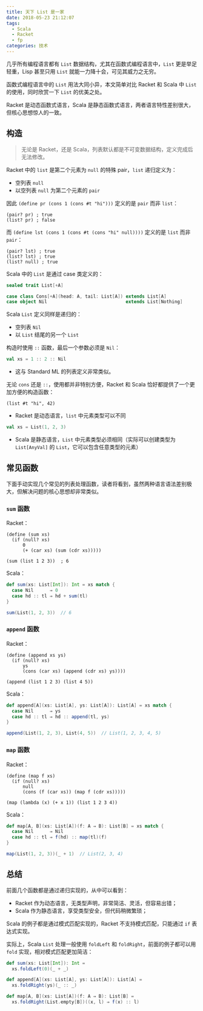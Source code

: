 ```yaml
---
title: 天下 List 是一家
date: 2018-05-23 21:12:07
tags:
  - Scala
  - Racket
  - fp
categories: 技术
---
```


几乎所有编程语言都有 `List` 数据结构，尤其在函数式编程语言中，`List` 更是举足轻重，Lisp 甚至只用 `List` 就能一力降十会，可见其威力之无穷。

函数式编程语言中的 `List` 用法大同小异，本文简单对比 Racket 和 Scala 中 `List` 的使用，同时欣赏一下 `List` 的优美之处。

Racket 是动态函数式语言，Scala 是静态函数式语言，两者语言特性差别很大，但核心思想惊人的一致。

<!-- more -->

## 构造

>无论是 Racket，还是 Scala，列表默认都是不可变数据结构，定义完成后无法修改。

Racket 中的 `list` 是第二个元素为 `null` 的特殊 pair，`list` 递归定义为：

* 空列表 `null`
* 以空列表 `null` 为第二个元素的 `pair`

因此 `(define pr (cons 1 (cons #t "hi")))` 定义的是 `pair` 而非 `list`：

```Racket
(pair? pr) ; true
(list? pr) ; false
```

而 `(define lst (cons 1 (cons #t (cons "hi" null))))` 定义的是 `list` 而非 `pair`：

```Racket
(pair? lst) ; true
(list? lst) ; true
(list? null) ; true
```

Scala 中的 `List` 是通过 case 类定义的：

```Scala
sealed trait List[+A]

case class Cons[+A](head: A, tail: List[A]) extends List[A]
case object Nil                             extends List[Nothing]
```

Scala `List` 定义同样是递归的：

* 空列表 `Nil`
* 以 `List` 结尾的另一个 `List`

构造时使用 `::` 函数，最后一个参数必须是 `Nil`：

```Scala
val xs = 1 :: 2 :: Nil
```

* 这与 Standard ML 的列表定义非常类似。

无论 `cons` 还是 `::`，使用都并非特别方便，Racket 和 Scala 恰好都提供了一个更加方便的构造函数：

```Racket
(list #t "hi", 42)
```

* Racket 是动态语言，`list` 中元素类型可以不同

```Scala
val xs = List(1, 2, 3)
```

* Scala 是静态语言，`List` 中元素类型必须相同（实际可以创建类型为 `List[AnyVal]` 的 `List`，它可以包含任意类型的元素）

## 常见函数

下面手动实现几个常见的列表处理函数，读者将看到，虽然两种语言语法差别极大，但解决问题的核心思想却非常类似。

### `sum` 函数

Racket：

```Racket
(define (sum xs)
  (if (null? xs)
      0
      (+ (car xs) (sum (cdr xs)))))

(sum (list 1 2 3))  ; 6
```

Scala：

```Scala
def sum(xs: List[Int]): Int = xs match {
  case Nil      ⇒ 0
  case hd :: tl ⇒ hd + sum(tl)
}

sum(List(1, 2, 3))  // 6
```

### `append` 函数

Racket：

```Racket
(define (append xs ys)
  (if (null? xs)
      ys
      (cons (car xs) (append (cdr xs) ys))))

(append (list 1 2 3) (list 4 5))
```

Scala：

```Scala
def append[A](xs: List[A], ys: List[A]): List[A] = xs match {
  case Nil      ⇒ ys
  case hd :: tl ⇒ hd :: append(tl, ys)
}

append(List(1, 2, 3), List(4, 5))  // List(1, 2, 3, 4, 5)
```

### `map` 函数

Racket：

```Racket
(define (map f xs)
  (if (null? xs)
      null
      (cons (f (car xs)) (map f (cdr xs)))))

(map (lambda (x) (+ x 1)) (list 1 2 3 4))
```

Scala：

```Scala
def map[A, B](xs: List[A])(f: A ⇒ B): List[B] = xs match {
  case Nil      ⇒ Nil
  case hd :: tl ⇒ f(hd) :: map(tl)(f)
}

map(List(1, 2, 3))(_ + 1)  // List(2, 3, 4)
```

## 总结

前面几个函数都是通过递归实现的，从中可以看到：

* Racket 作为动态语言，无类型声明，非常简洁、灵活，但容易出错；
* Scala 作为静态语言，享受类型安全，但代码稍微繁琐；

Scala 的例子都是通过模式匹配实现的，Racket 不支持模式匹配，只能通过 `if` 表达式实现。

实际上，Scala `List` 处理一般使用 `foldLeft` 和 `foldRight`，前面的例子都可以用 `fold` 实现，相对模式匹配更加简洁：

```Scala
def sum(xs: List[Int]): Int =
  xs.foldLeft(0)(_ + _)

def append[A](xs: List[A], ys: List[A]): List[A] =
  xs.foldRight(ys)(_ :: _)

def map[A, B](xs: List[A])(f: A ⇒ B): List[B] =
  xs.foldRight(List.empty[B])((x, l) ⇒ f(x) :: l)
```